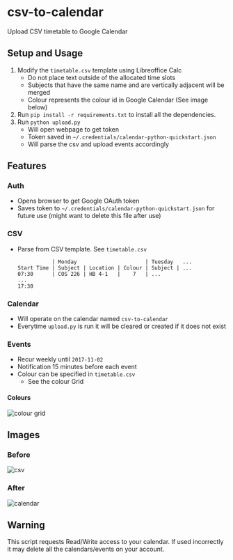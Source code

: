 # csv-to-calendar
Upload CSV timetable to Google Calendar

## Setup and Usage
1. Modify the `timetable.csv` template using Libreoffice Calc
    - Do not place text outside of the allocated time slots
    - Subjects that have the same name and are vertically adjacent will be merged
    - Colour represents the colour id in Google Calendar (See image below)
2. Run `pip install -r requirements.txt` to install all the dependencies.    
3. Run `python upload.py`
    - Will open webpage to get token
    - Token saved in `~/.credentials/calendar-python-quickstart.json`
    - Will parse the csv and upload events accordingly

## Features
### Auth
- Opens browser to get Google OAuth token
- Saves token to `~/.credentials/calendar-python-quickstart.json` for future use (might want to delete this file after use)

### CSV
- Parse from CSV template. See `timetable.csv`
    ```
               | Monday                      | Tuesday   ...
    Start Time | Subject | Location | Colour | Subject | ...
    07:30      | COS 226 | HB 4-1   |    7   | ...
    ...
    17:30
    ```

### Calendar
- Will operate on the calendar named `csv-to-calendar`
- Everytime `upload.py` is run it will be cleared or created if it does not exist

### Events
- Recur weekly until `2017-11-02`
- Notification 15 minutes before each event
- Colour can be specified in `timetable.csv`
    - See the colour Grid

#### Colours
![colour grid](https://eduardopereira.pt/wp-content/uploads/2012/06/google_calendar_api_event_color_chart.png)

## Images
### Before
![csv](https://imgur.com/IuOvv3pl.png)

### After
![calendar](https://imgur.com/sKkVJUDl.png)

## Warning
This script requests Read/Write access to your calendar. If used incorrectly it may delete all the calendars/events on your account.
